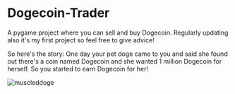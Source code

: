 # Dogecoin-Trader
A pygame project where you can sell and buy Dogecoin. Regularly updating also it's my first project so feel free to give advice!

So here's the story:
One day your pet doge came to you and said she found out there's a coin named Dogecoin and she wanted 1 million Dogecoin for herself. So you started to earn Dogecoin for her!


![muscleddoge](https://github.com/Burak2210/Dogecoin-Trader/assets/135656720/d98df510-f9c1-4736-b6a6-dc488b708295)
